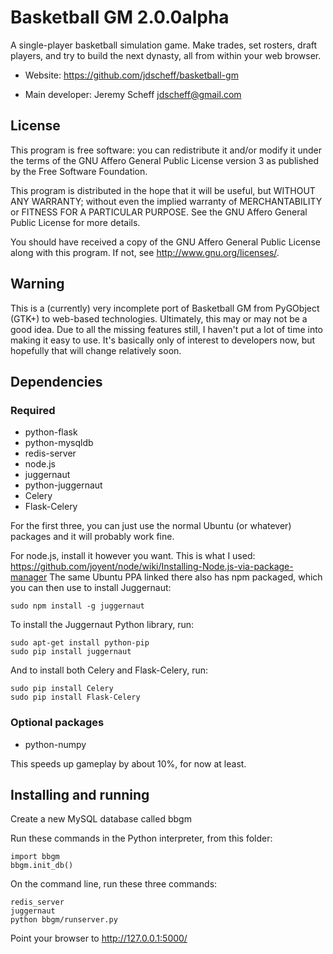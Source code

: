 # Basketball GM 2.0.0alpha

A single-player basketball simulation game. Make trades, set rosters, draft
players, and try to build the next dynasty, all from within your web browser.

* Website: https://github.com/jdscheff/basketball-gm

* Main developer: Jeremy Scheff <jdscheff@gmail.com>

## License

This program is free software: you can redistribute it and/or modify it under
the terms of the GNU Affero General Public License version 3 as published by
the Free Software Foundation.

This program is distributed in the hope that it will be useful, but WITHOUT ANY
WARRANTY; without even the implied warranty of MERCHANTABILITY or FITNESS FOR A
PARTICULAR PURPOSE.  See the GNU Affero General Public License for more
details.

You should have received a copy of the GNU Affero General Public License along
with this program.  If not, see <http://www.gnu.org/licenses/>.

## Warning

This is a (currently) very incomplete port of Basketball GM from PyGObject
(GTK+) to web-based technologies. Ultimately, this may or may not be a good
idea. Due to all the missing features still, I haven't put a lot of time into
making it easy to use. It's basically only of interest to developers now, but
hopefully that will change relatively soon.

## Dependencies

### Required

* python-flask
* python-mysqldb
* redis-server
* node.js
* juggernaut
* python-juggernaut
* Celery
* Flask-Celery

For the first three, you can just use the normal Ubuntu (or whatever) packages
and it will probably work fine.

For node.js, install it however you want. This is what I used:
https://github.com/joyent/node/wiki/Installing-Node.js-via-package-manager
The same Ubuntu PPA linked there also has npm packaged, which you can then use
to install Juggernaut:

    sudo npm install -g juggernaut

To install the Juggernaut Python library, run:

    sudo apt-get install python-pip
    sudo pip install juggernaut

And to install both Celery and Flask-Celery, run:

    sudo pip install Celery
    sudo pip install Flask-Celery

### Optional packages

* python-numpy

This speeds up gameplay by about 10%, for now at least.

## Installing and running

Create a new MySQL database called bbgm

Run these commands in the Python interpreter, from this folder:

    import bbgm
    bbgm.init_db()

On the command line, run these three commands:

    redis_server
    juggernaut
    python bbgm/runserver.py

Point your browser to http://127.0.0.1:5000/
